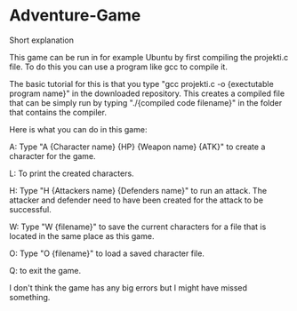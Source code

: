 # Adventure-Game
Short explanation

This game can be run in for example Ubuntu by first compiling the projekti.c file. To do this you can use a program like gcc to compile it.

The basic tutorial for this is that you type "gcc projekti.c -o {exectutable program name}" in the downloaded repository. This creates a compiled file that can be simply run by typing "./{compiled code filename}" in the folder that contains the compiler. 

Here is what you can do in this game:

  A: Type "A {Character name} {HP} {Weapon name} {ATK}" to create a character for the game.

  L: To print the created characters.

  H: Type "H {Attackers name} {Defenders name}" to run an attack. The attacker and defender need to have been created for the attack to be successful.
  
  W: Type "W {filename}" to save the current characters for a file that is located in the same place as this game.
  
  O: Type "O {filename}" to load a saved character file.
  
  Q: to exit the game.

I don't think the game has any big errors but I might have missed something.
